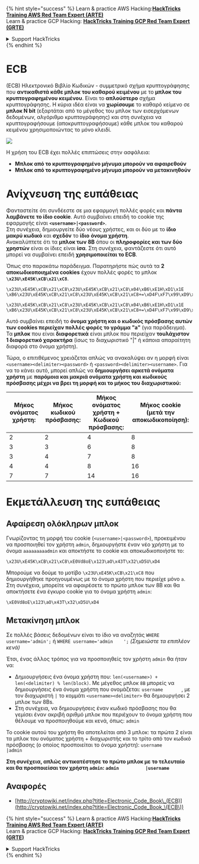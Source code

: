 {% hint style="success" %}
Learn & practice AWS Hacking:<img src="/.gitbook/assets/arte.png" alt="" data-size="line">[**HackTricks Training AWS Red Team Expert (ARTE)**](https://training.hacktricks.xyz/courses/arte)<img src="/.gitbook/assets/arte.png" alt="" data-size="line">\
Learn & practice GCP Hacking: <img src="/.gitbook/assets/grte.png" alt="" data-size="line">[**HackTricks Training GCP Red Team Expert (GRTE)**<img src="/.gitbook/assets/grte.png" alt="" data-size="line">](https://training.hacktricks.xyz/courses/grte)

<details>

<summary>Support HackTricks</summary>

* Check the [**subscription plans**](https://github.com/sponsors/carlospolop)!
* **Join the** 💬 [**Discord group**](https://discord.gg/hRep4RUj7f) or the [**telegram group**](https://t.me/peass) or **follow** us on **Twitter** 🐦 [**@hacktricks\_live**](https://twitter.com/hacktricks\_live)**.**
* **Share hacking tricks by submitting PRs to the** [**HackTricks**](https://github.com/carlospolop/hacktricks) and [**HackTricks Cloud**](https://github.com/carlospolop/hacktricks-cloud) github repos.

</details>
{% endhint %}


# ECB

(ECB) Ηλεκτρονικό Βιβλίο Κωδικών - συμμετρικό σχήμα κρυπτογράφησης που **αντικαθιστά κάθε μπλοκ του καθαρού κειμένου** με το **μπλοκ του κρυπτογραφημένου κειμένου**. Είναι το **απλούστερο** σχήμα κρυπτογράφησης. Η κύρια ιδέα είναι να **χωρίσουμε** το καθαρό κείμενο σε **μπλοκ N bit** (εξαρτάται από το μέγεθος του μπλοκ των εισερχόμενων δεδομένων, αλγόριθμο κρυπτογράφησης) και στη συνέχεια να κρυπτογραφήσουμε (αποκρυπτογραφήσουμε) κάθε μπλοκ του καθαρού κειμένου χρησιμοποιώντας το μόνο κλειδί.

![](https://upload.wikimedia.org/wikipedia/commons/thumb/e/e6/ECB_decryption.svg/601px-ECB_decryption.svg.png)

Η χρήση του ECB έχει πολλές επιπτώσεις στην ασφάλεια:

* **Μπλοκ από το κρυπτογραφημένο μήνυμα μπορούν να αφαιρεθούν**
* **Μπλοκ από το κρυπτογραφημένο μήνυμα μπορούν να μετακινηθούν**

# Ανίχνευση της ευπάθειας

Φανταστείτε ότι συνδέεστε σε μια εφαρμογή πολλές φορές και **πάντα λαμβάνετε το ίδιο cookie**. Αυτό συμβαίνει επειδή το cookie της εφαρμογής είναι **`<username>|<password>`**.\
Στη συνέχεια, δημιουργείτε δύο νέους χρήστες, και οι δύο με το **ίδιο μακρύ κωδικό** και **σχεδόν** το **ίδιο** **όνομα χρήστη**.\
Ανακαλύπτετε ότι τα **μπλοκ των 8B** όπου οι **πληροφορίες και των δύο χρηστών** είναι οι ίδιες είναι **ίσα**. Στη συνέχεια, φαντάζεστε ότι αυτό μπορεί να συμβαίνει επειδή **χρησιμοποιείται το ECB**.

Όπως στο παρακάτω παράδειγμα. Παρατηρήστε πώς αυτά τα **2 αποκωδικοποιημένα cookies** έχουν πολλές φορές το μπλοκ **`\x23U\xE45K\xCB\x21\xC8`**.
```
\x23U\xE45K\xCB\x21\xC8\x23U\xE45K\xCB\x21\xC8\x04\xB6\xE1H\xD1\x1E \xB6\x23U\xE45K\xCB\x21\xC8\x23U\xE45K\xCB\x21\xC8+=\xD4F\xF7\x99\xD9\xA9

\x23U\xE45K\xCB\x21\xC8\x23U\xE45K\xCB\x21\xC8\x04\xB6\xE1H\xD1\x1E \xB6\x23U\xE45K\xCB\x21\xC8\x23U\xE45K\xCB\x21\xC8+=\xD4F\xF7\x99\xD9\xA9
```
Αυτό συμβαίνει επειδή το **όνομα χρήστη και ο κωδικός πρόσβασης αυτών των cookies περιείχαν πολλές φορές το γράμμα "a"** (για παράδειγμα). Τα **μπλοκ** που είναι **διαφορετικά** είναι μπλοκ που περιείχαν **τουλάχιστον 1 διαφορετικό χαρακτήρα** (ίσως το διαχωριστικό "|" ή κάποια απαραίτητη διαφορά στο όνομα χρήστη).

Τώρα, ο επιτιθέμενος χρειάζεται απλώς να ανακαλύψει αν η μορφή είναι `<username><delimiter><password>` ή `<password><delimiter><username>`. Για να το κάνει αυτό, μπορεί απλώς να **δημιουργήσει αρκετά ονόματα χρήστη** με **παρόμοια και μακριά ονόματα χρήστη και κωδικούς πρόσβασης μέχρι να βρει τη μορφή και το μήκος του διαχωριστικού:**

| Μήκος ονόματος χρήστη: | Μήκος κωδικού πρόσβασης: | Μήκος ονόματος χρήστη + Κωδικού πρόσβασης: | Μήκος cookie (μετά την αποκωδικοποίηση): |
| ----------------------- | ------------------------ | ------------------------------------------- | ---------------------------------------- |
| 2                       | 2                        | 4                                         | 8                                        |
| 3                       | 3                        | 6                                         | 8                                        |
| 3                       | 4                        | 7                                         | 8                                        |
| 4                       | 4                        | 8                                         | 16                                       |
| 7                       | 7                        | 14                                        | 16                                       |

# Εκμετάλλευση της ευπάθειας

## Αφαίρεση ολόκληρων μπλοκ

Γνωρίζοντας τη μορφή του cookie (`<username>|<password>`), προκειμένου να προσποιηθεί τον χρήστη `admin`, δημιουργήστε έναν νέο χρήστη με το όνομα `aaaaaaaaadmin` και αποκτήστε το cookie και αποκωδικοποιήστε το:
```
\x23U\xE45K\xCB\x21\xC8\xE0Vd8oE\x123\aO\x43T\x32\xD5U\xD4
```
Μπορούμε να δούμε το μοτίβο `\x23U\xE45K\xCB\x21\xC8` που δημιουργήθηκε προηγουμένως με το όνομα χρήστη που περιείχε μόνο `a`.\
Στη συνέχεια, μπορείτε να αφαιρέσετε το πρώτο μπλοκ των 8B και θα αποκτήσετε ένα έγκυρο cookie για το όνομα χρήστη `admin`:
```
\xE0Vd8oE\x123\aO\x43T\x32\xD5U\xD4
```
## Μετακίνηση μπλοκ

Σε πολλές βάσεις δεδομένων είναι το ίδιο να αναζητάς `WHERE username='admin';` ή `WHERE username='admin    ';` _(Σημειώστε τα επιπλέον κενά)_

Έτσι, ένας άλλος τρόπος για να προσποιηθείς τον χρήστη `admin` θα ήταν να:

* Δημιουργήσεις ένα όνομα χρήστη που: `len(<username>) + len(<delimiter) % len(block)`. Με μέγεθος μπλοκ `8B` μπορείς να δημιουργήσεις ένα όνομα χρήστη που ονομάζεται: `username       `, με τον διαχωριστή `|` το κομμάτι `<username><delimiter>` θα δημιουργήσει 2 μπλοκ των 8Bs.
* Στη συνέχεια, να δημιουργήσεις έναν κωδικό πρόσβασης που θα γεμίσει έναν ακριβή αριθμό μπλοκ που περιέχουν το όνομα χρήστη που θέλουμε να προσποιηθούμε και κενά, όπως: `admin   `

Το cookie αυτού του χρήστη θα αποτελείται από 3 μπλοκ: τα πρώτα 2 είναι τα μπλοκ του ονόματος χρήστη + διαχωριστής και το τρίτο από τον κωδικό πρόσβασης (ο οποίος προσποιείται το όνομα χρήστη): `username       |admin   `

**Στη συνέχεια, απλώς αντικατέστησε το πρώτο μπλοκ με το τελευταίο και θα προσποιείσαι τον χρήστη `admin`: `admin          |username`**

## Αναφορές

* [http://cryptowiki.net/index.php?title=Electronic_Code_Book\_(ECB)](http://cryptowiki.net/index.php?title=Electronic_Code_Book_\(ECB\))


{% hint style="success" %}
Learn & practice AWS Hacking:<img src="/.gitbook/assets/arte.png" alt="" data-size="line">[**HackTricks Training AWS Red Team Expert (ARTE)**](https://training.hacktricks.xyz/courses/arte)<img src="/.gitbook/assets/arte.png" alt="" data-size="line">\
Learn & practice GCP Hacking: <img src="/.gitbook/assets/grte.png" alt="" data-size="line">[**HackTricks Training GCP Red Team Expert (GRTE)**<img src="/.gitbook/assets/grte.png" alt="" data-size="line">](https://training.hacktricks.xyz/courses/grte)

<details>

<summary>Support HackTricks</summary>

* Check the [**subscription plans**](https://github.com/sponsors/carlospolop)!
* **Join the** 💬 [**Discord group**](https://discord.gg/hRep4RUj7f) or the [**telegram group**](https://t.me/peass) or **follow** us on **Twitter** 🐦 [**@hacktricks\_live**](https://twitter.com/hacktricks\_live)**.**
* **Share hacking tricks by submitting PRs to the** [**HackTricks**](https://github.com/carlospolop/hacktricks) and [**HackTricks Cloud**](https://github.com/carlospolop/hacktricks-cloud) github repos.

</details>
{% endhint %}
